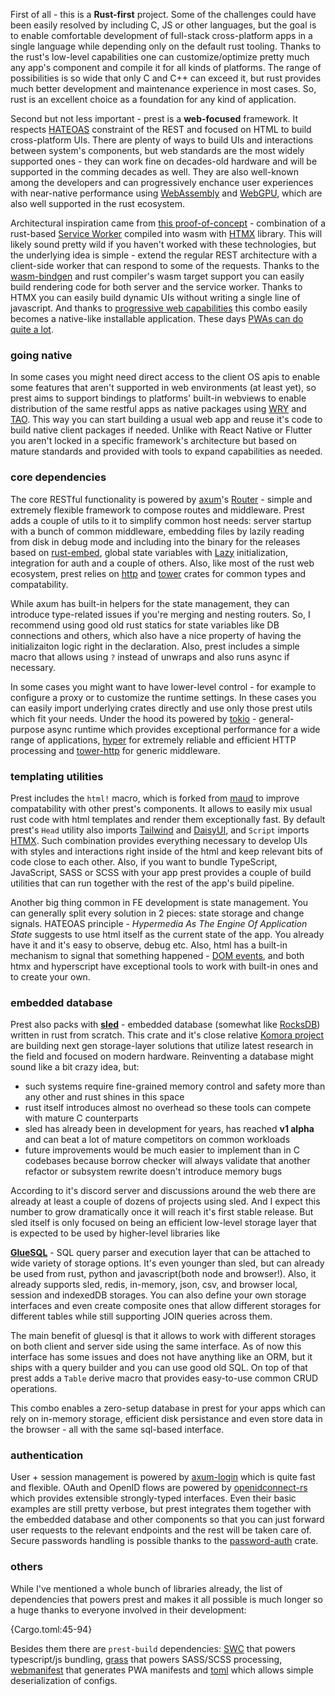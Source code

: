 First of all - this is a **Rust-first** project. Some of the challenges could have been easily resolved by including C, JS or other languages, but the goal is to enable comfortable development of full-stack cross-platform apps in a single language while depending only on the default rust tooling. Thanks to the rust's low-level capabilities one can customize/optimize pretty much any app's component and compile it for all kinds of platforms. The range of possibilities is so wide that only C and C++ can exceed it, but rust provides much better development and maintenance experience in most cases. So, rust is an excellent choice as a foundation for any kind of application.

Second but not less important - prest is a **web-focused** framework. It respects [HATEOAS](https://htmx.org/essays/hateoas/) constraint of the REST and focused on HTML to build cross-platform UIs. There are plenty of ways to build UIs and interactions between system's components, but web standards are the most widely supported ones - they can work fine on decades-old hardware and will be supported in the comming decades as well. They are also well-known among the developers and can progressively enchance user experiences with near-native performance using [WebAssembly](https://webassembly.org/) and [WebGPU](https://developer.chrome.com/blog/webgpu-io2023/), which are also well supported in the rust ecosystem.

Architectural inspiration came from [this proof-of-concept](https://github.com/richardanaya/wasm-service) - combination of a rust-based [Service Worker](https://developer.mozilla.org/en-US/docs/Web/API/Service_Worker_API) compiled into wasm with [HTMX](https://htmx.org/) library. This will likely sound pretty wild if you haven't worked with these technologies, but the underlying idea is simple - extend the regular REST architecture with a client-side worker that can respond to some of the requests. Thanks to the [wasm-bindgen](https://github.com/rustwasm/wasm-bindgen) and rust compiler's wasm target support you can easily build rendering code for both server and the service worker. Thanks to HTMX you can easily build dynamic UIs without writing a single line of javascript. And thanks to [progressive web capabilities](https://web.dev/what-are-pwas/) this combo easily becomes a native-like installable application. These days [PWAs can do quite a lot](https://whatpwacando.today/).

### going native

In some cases you might need direct access to the client OS apis to enable some features that aren't supported in web environments (at least yet), so prest aims to support bindings to platforms' built-in webviews to enable distribution of the same restful apps as native packages using [WRY](https://github.com/tauri-apps/wry) and [TAO](https://github.com/tauri-apps/tao). This way you can start building a usual web app and reuse it's code to build native client packages if needed. Unlike with React Native or Flutter you aren't locked in a specific framework's architecture but based on mature standards and provided with tools to expand capabilities as needed.

### core dependencies

The core RESTful functionality is powered by [axum](https://github.com/tokio-rs/axum)'s [Router](https://docs.rs/axum/latest/axum/struct.Router.html) - simple and extremely flexible framework to compose routes and middleware. Prest adds a couple of utils to it to simplify common host needs: server startup with a bunch of common middleware, embedding files by lazily reading from disk in debug mode and including into the binary for the releases based on [rust-embed](https://github.com/pyrossh/rust-embed), global state variables with [Lazy](https://docs.rs/once_cell/latest/once_cell/sync/struct.Lazy.html) initialization, integration for auth and a couple of others. Also, like most of the rust web ecosystem, prest relies on [http](https://docs.rs/http/latest/http/) and [tower](https://docs.rs/tower/latest/tower/) crates for common types and compatability.

While axum has built-in helpers for the state management, they can introduce type-related issues if you're merging and nesting routers. So, I recommend using good old rust statics for state variables like DB connections and others, which also have a nice property of having the initializaiton logic right in the declaration. Also, prest includes a simple macro that allows using `?` instead of unwraps and also runs async if necessary.

In some cases you might want to have lower-level control - for example to configure a proxy or to customize the runtime settings. In these cases you can easily import underlying crates directly and use only those prest utils which fit your needs. Under the hood its powered by [tokio](https://docs.rs/tokio/latest/tokio/) - general-purpose async runtime which provides exceptional performance for a wide range of applications, [hyper](https://hyper.rs/) for extremely reliable and efficient HTTP processing and [tower-http](https://github.com/tower-rs/tower-http) for generic middleware. 

### templating utilities

Prest includes the `html!` macro, which is forked from [maud](https://github.com/lambda-fairy/maud) to improve compatability with other prest's components. It allows to easily mix usual rust code with html templates and render them exceptionally fast.  By default prest's `Head` utility also imports [Tailwind](https://tailwindcss.com/) and [DaisyUI](https://daisyui.com/), and `Script` imports [HTMX](https://htmx.org/). Such combination provides everything necessary to develop UIs with styles and interactions right inside of the html and keep relevant bits of code close to each other. Also, if you want to bundle TypeScript, JavaScript, SASS or SCSS with your app prest provides a couple of build utilities that can run together with the rest of the app's build pipeline.

Another big thing common in FE development is state management. You can generally split every solution in 2 pieces: state storage and change signals. HATEOAS principle - *Hypermedia As The Engine Of Application State* suggests to use html itself as the current state of the app. You already have it and it's easy to observe, debug etc. Also, html has a built-in mechanism to signal that something happened - [DOM events](https://en.wikipedia.org/wiki/DOM_event), and both htmx and hyperscript have exceptional tools to work with built-in ones and to create your own.

### embedded database 

Prest also packs with **[sled](http://sled.rs/)** - embedded database (somewhat like [RocksDB](https://rocksdb.org/)) written in rust from scratch. This crate and it's close relative 
[Komora project](https://github.com/komora-io) are building next gen storage-layer solutions that utilize latest research in the field and focused on modern hardware. Reinventing a database might sound like a bit crazy idea, but: 

* such systems require fine-grained memory control and safety more than any other and rust shines in this space
* rust itself introduces almost no overhead so these tools can compete with mature C counterparts
* sled has already been in development for years, has reached **v1 alpha** and can beat a lot of mature competitors on common workloads
* future improvements would be much easier to implement than in C codebases because borrow checker will always validate that another refactor or subsystem rewrite doesn't introduce memory bugs

According to it's discord server and discussions around the web there are already at least a couple of dozens of projects using sled. And I expect this number to grow dramatically once it will reach it's first stable release. But sled itself is only focused on being an efficient low-level storage layer that is expected to be used by higher-level libraries like 

**[GlueSQL](https://gluesql.org/docs/)** - SQL query parser and execution layer that can be attached to wide variety of storage options. It's even younger than sled, but can already be used from rust, python and javascript(both node and browser!). Also, it already supports sled, redis, in-memory, json, csv, and browser local, session and indexedDB storages. You can also define your own storage interfaces and even create composite ones that allow different storages for different tables while still supporting JOIN queries across them.

The main benefit of gluesql is that it allows to work with different storages on both client and server side using the same interface. As of now this interface has some issues and does not have anything like an ORM, but it ships with a query builder and you can use good old SQL. On top of that prest adds a `Table` derive macro that provides easy-to-use common CRUD operations.

This combo enables a zero-setup database in prest for your apps which can rely on in-memory storage, efficient disk persistance and even store data in the browser - all with the same sql-based interface.

### authentication

User + session management is powered by [axum-login](https://github.com/maxcountryman/axum-login) which is quite fast and flexible. OAuth and OpenID flows are powered by [openidconnect-rs](https://github.com/ramosbugs/openidconnect-rs) which provides extensible strongly-typed interfaces. Even their basic examples are still pretty verbose, but prest integrates them together with the embedded database and other components so that you can just forward user requests to the relevant endpoints and the rest will be taken care of. Secure passwords handling is possible thanks to the [password-auth](https://docs.rs/password-auth/latest/password_auth/) crate.

### others

While I've mentioned a whole bunch of libraries already, the list of dependencies that powers prest and makes it all possible is much longer so a huge thanks to everyone involved in their development:

{Cargo.toml:45-94}

Besides them there are `prest-build` dependencies: [SWC](https://swc.rs/) that powers typescript/js bundling, [grass](https://github.com/connorskees/grass) that powers SASS/SCSS processing, [webmanifest](https://github.com/mild-times/webmanifest) that generates PWA manifests and [toml](https://github.com/toml-rs/toml) which allows simple deserialization of configs.